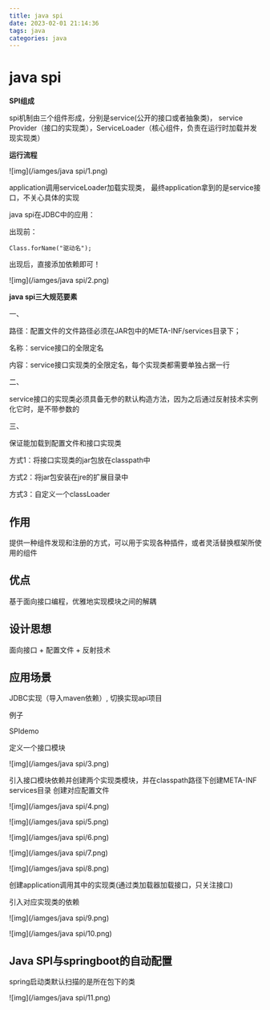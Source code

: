 ```yaml
---
title: java spi
date: 2023-02-01 21:14:36
tags: java
categories: java
---
```


#  java spi

<!-- more -->

**SPI组成**

spi机制由三个组件形成，分别是service(公开的接口或者抽象类)， service Provider（接口的实现类），ServiceLoader（核心组件，负责在运行时加载并发现实现类）

**运行流程**

![img](/iamges/java spi/1.png)

application调用serviceLoader加载实现类， 最终application拿到的是service接口，不关心具体的实现

java spi在JDBC中的应用：

出现前：

```
Class.forName("驱动名");
```

出现后，直接添加依赖即可！

![img](/iamges/java spi/2.png)

**java spi三大规范要素**

一、

路径：配置文件的文件路径必须在JAR包中的META-INF/services目录下；

名称：service接口的全限定名

内容：service接口实现类的全限定名，每个实现类都需要单独占据一行

二、

service接口的实现类必须具备无参的默认构造方法，因为之后通过反射技术实例化它时，是不带参数的

三、

保证能加载到配置文件和接口实现类

方式1：将接口实现类的jar包放在classpath中

方式2：将jar包安装在jre的扩展目录中

方式3：自定义一个classLoader

## **作用**

提供一种组件发现和注册的方式，可以用于实现各种插件，或者灵活替换框架所使用的组件

## **优点**

基于面向接口编程，优雅地实现模块之间的解耦

## **设计思想**

面向接口 + 配置文件 + 反射技术

## **应用场景**

JDBC实现（导入maven依赖）, 切换实现api项目

例子

SPIdemo

定义一个接口模块

![img](/iamges/java spi/3.png)

引入接口模块依赖并创建两个实现类模块，并在classpath路径下创建META-INF services目录 创建对应配置文件

![img](/iamges/java spi/4.png)

![img](/iamges/java spi/5.png)

![img](/iamges/java spi/6.png)

![img](/iamges/java spi/7.png)

![img](/iamges/java spi/8.png)

创建application调用其中的实现类(通过类加载器加载接口，只关注接口)

引入对应实现类的依赖

![img](/iamges/java spi/9.png)

![img](/iamges/java spi/10.png)

## **Java SPI与springboot的自动配置**

spring启动类默认扫描的是所在包下的类

![img](/iamges/java spi/11.png)

